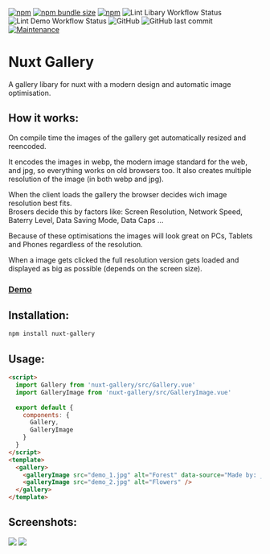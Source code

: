[![npm](https://img.shields.io/npm/v/nuxt-gallery?style=flat-square)](https://www.npmjs.com/package/nuxt-gallery)
[![npm bundle size](https://img.shields.io/bundlephobia/min/nuxt-gallery?style=flat-square)](https://www.npmjs.com/package/nuxt-gallery)
[![npm](https://img.shields.io/npm/dt/nuxt-gallery?style=flat-square)](https://www.npmjs.com/package/nuxt-gallery)
![Lint Libary Workflow Status](https://img.shields.io/github/workflow/status/JonathanTreffler/nuxt-gallery/Lint%20Libary?label=Libary%20Lint&style=flat-square)
![Lint Demo Workflow Status](https://img.shields.io/github/workflow/status/JonathanTreffler/nuxt-gallery/Lint%20Demo?label=Demo%20Lint&style=flat-square)
![GitHub](https://img.shields.io/github/license/JonathanTreffler/nuxt-gallery?style=flat-square)
![GitHub last commit](https://img.shields.io/github/last-commit/JonathanTreffler/nuxt-gallery?style=flat-square)
[![Maintenance](https://img.shields.io/maintenance/yes/2020?style=flat-square)](https://github.com/JonathanTreffler/nuxt-gallery/commits/)

# Nuxt Gallery

A gallery libary for nuxt with a modern design and automatic image optimisation.

## How it works:
On compile time the images of the gallery get automatically resized and reencoded.

It encodes the images in webp, the modern image standard for the web, and jpg, so everything works on old browsers too.
It also creates multiple resolution of the image (in both webp and jpg).

When the client loads the gallery the browser decides wich image resolution best fits. <br>
Brosers decide this by factors like: Screen Resolution, Network Speed, Baterry Level, Data Saving Mode, Data Caps ...

Because of these optimisations the images will look great on PCs, Tablets and Phones regardless of the resolution.

When a image gets clicked the full resolution version gets loaded and displayed as big as possible (depends on the screen size).

### [Demo](https://jonathan-treffler.de/nuxt-gallery/)

## Installation:
```bash
npm install nuxt-gallery
```

## Usage:
```html
<script>
  import Gallery from 'nuxt-gallery/src/Gallery.vue'
  import GalleryImage from 'nuxt-gallery/src/GalleryImage.vue'
  
  export default {
    components: {
      Gallery,
      GalleryImage
    }
  }
</script>
<template>
  <gallery>
    <galleryImage src="demo_1.jpg" alt="Forest" data-source="Made by: ___" />
    <galleryImage src="demo_2.jpg" alt="Flowers" />
  </gallery>
</template>
```

## Screenshots:
<img src="https://raw.githubusercontent.com/JonathanTreffler/nuxt-gallery/master/img/1.png">
<img src="https://raw.githubusercontent.com/JonathanTreffler/nuxt-gallery/master/img/2.png">
